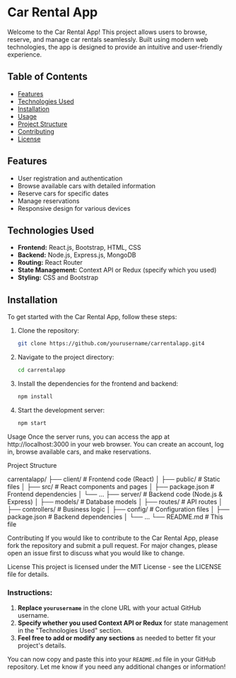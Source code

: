 # Car Rental App

Welcome to the Car Rental App! This project allows users to browse, reserve, and manage car rentals seamlessly. Built using modern web technologies, the app is designed to provide an intuitive and user-friendly experience.

## Table of Contents

- [Features](#features)
- [Technologies Used](#technologies-used)
- [Installation](#installation)
- [Usage](#usage)
- [Project Structure](#project-structure)
- [Contributing](#contributing)
- [License](#license)

## Features

- User registration and authentication
- Browse available cars with detailed information
- Reserve cars for specific dates
- Manage reservations
- Responsive design for various devices

## Technologies Used

- **Frontend:** React.js, Bootstrap, HTML, CSS
- **Backend:** Node.js, Express.js, MongoDB
- **Routing:** React Router
- **State Management:** Context API or Redux (specify which you used)
- **Styling:** CSS and Bootstrap

## Installation

To get started with the Car Rental App, follow these steps:

1. Clone the repository:
   ```bash
   git clone https://github.com/yourusername/carrentalapp.git4

2. Navigate to the project directory:
   ```bash
   cd carrentalapp
3. Install the dependencies for the frontend and backend:
   ```bash
   npm install

4. Start the development server:
   ```bash
   npm start

Usage
Once the server runs, you can access the app at http://localhost:3000 in your web browser. You can create an account, log in, browse available cars, and make reservations.


Project Structure

carrentalapp/
├── client/            # Frontend code (React)
│   ├── public/        # Static files
│   ├── src/           # React components and pages
│   ├── package.json    # Frontend dependencies
│   └── ...
├── server/            # Backend code (Node.js & Express)
│   ├── models/        # Database models
│   ├── routes/        # API routes
│   ├── controllers/   # Business logic
│   ├── config/        # Configuration files
│   ├── package.json    # Backend dependencies
│   └── ...
└── README.md          # This file




Contributing
If you would like to contribute to the Car Rental App, please fork the repository and submit a pull request. For major changes, please open an issue first to discuss what you would like to change.

License
This project is licensed under the MIT License - see the LICENSE file for details.


### Instructions:
1. **Replace `yourusername`** in the clone URL with your actual GitHub username.
2. **Specify whether you used Context API or Redux** for state management in the "Technologies Used" section.
3. **Feel free to add or modify any sections** as needed to better fit your project's details.

You can now copy and paste this into your `README.md` file in your GitHub repository. Let me know if you need any additional changes or information!


